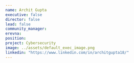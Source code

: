 ```yaml
---
name: Archit Gupta
executive: false
director: false
lead: false
community_manager: 
erevna:    
position:  
project: Cybersecurity
image: ../assets/default_exec_image.png
linkedin: "https://www.linkedin.com/in/architgupta18/"
---
```

